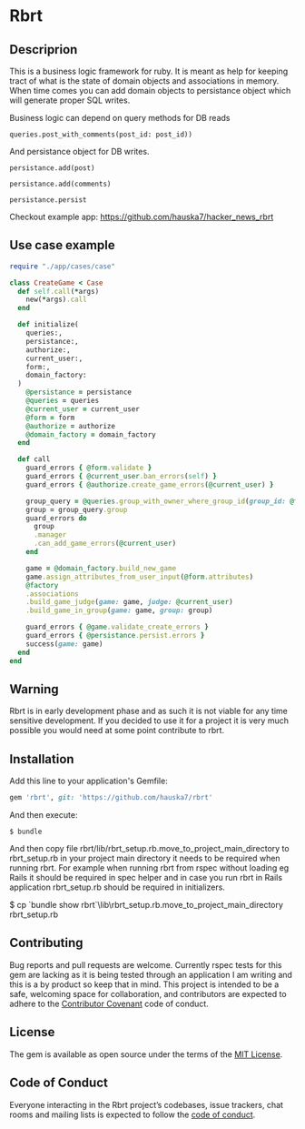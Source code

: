 # Rbrt

## Descriprion

This is a business logic framework for ruby. It is meant as help for keeping tract of what is the state of domain objects and associations in memory. When time comes you can add domain objects to persistance object which will generate proper SQL writes.

Business logic can depend on query methods for DB reads

  `queries.post_with_comments(post_id: post_id))`
  
And persistance object for DB writes.

  `persistance.add(post)`

  `persistance.add(comments)`

  `persistance.persist`
  
Checkout example app: https://github.com/hauska7/hacker_news_rbrt

## Use case example

```ruby
require "./app/cases/case"

class CreateGame < Case
  def self.call(*args)
    new(*args).call
  end

  def initialize(
    queries:,
    persistance:,
    authorize:,
    current_user:,
    form:,
    domain_factory:
  )
    @persistance = persistance
    @queries = queries
    @current_user = current_user
    @form = form
    @authorize = authorize
    @domain_factory = domain_factory
  end

  def call
    guard_errors { @form.validate }
    guard_errors { @current_user.ban_errors(self) }
    guard_errors { @authorize.create_game_errors(@current_user) }

    group_query = @queries.group_with_owner_where_group_id(group_id: @form.group_db_id)
    group = group_query.group
    guard_errors do
      group
      .manager
      .can_add_game_errors(@current_user)
    end

    game = @domain_factory.build_new_game
    game.assign_attributes_from_user_input(@form.attributes)                                                                              
    @factory
    .associations
    .build_game_judge(game: game, judge: @current_user)
    .build_game_in_group(game: game, group: group)

    guard_errors { @game.validate_create_errors }
    guard_errors { @persistance.persist.errors }
    success(game: game)
  end
end                
```

## Warning

Rbrt is in early development phase and as such it is not viable for any time sensitive development. If you decided to use it for a project it is very much possible you would need at some point contribute to rbrt.

## Installation

Add this line to your application's Gemfile:

```ruby
gem 'rbrt', git: 'https://github.com/hauska7/rbrt'
```

And then execute:

    $ bundle

And then copy file rbrt/lib/rbrt_setup.rb.move_to_project_main_directory to rbrt_setup.rb in your project main directory it needs to be required when running rbrt. For example when running rbrt from rspec without loading eg Rails it should be required in spec helper and in case you run rbrt in Rails application rbrt_setup.rb should be required in initializers.

   $ cp \`bundle show rbrt\`\lib\rbrt_setup.rb.move_to_project_main_directory rbrt_setup.rb

## Contributing

Bug reports and pull requests are welcome. Currently rspec tests for this gem are lacking as it is being tested through an application I am writing and this is a by product so keep that in mind. This project is intended to be a safe, welcoming space for collaboration, and contributors are expected to adhere to the [Contributor Covenant](http://contributor-covenant.org) code of conduct.

## License

The gem is available as open source under the terms of the [MIT License](https://opensource.org/licenses/MIT).

## Code of Conduct

Everyone interacting in the Rbrt project’s codebases, issue trackers, chat rooms and mailing lists is expected to follow the [code of conduct](https://github.com/hauska7/rbrt/blob/master/CODE_OF_CONDUCT.md).
